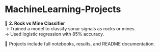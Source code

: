 # MachineLearning-Projects
🔹 **2. Rock vs Mine Classifier**  
→ Trained a model to classify sonar signals as rocks or mines.  
→ Used logistic regression with 85% accuracy.

📂 Projects include full notebooks, results, and README documentation.
